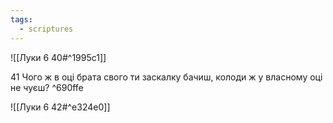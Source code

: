 ```yaml
---
tags:
  - scriptures
---
```


![[Луки 6 40#^1995c1]]

41 Чого ж в оці брата свого ти заскалку бачиш, колоди ж у власному оці не чуєш? ^690ffe

![[Луки 6 42#^e324e0]]